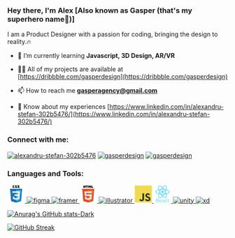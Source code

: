 <h3 align="start">Hey there, I'm Alex [Also known as Gasper (that's my superhero name🦸)]</h3>
<p align="start">I am a Product Designer with a passion for coding, bringing the design to reality.🔥</p>

- 🌱 I’m currently learning **Javascript, 3D Design, AR/VR**

- 👨‍💻 All of my projects are available at [https://dribbble.com/gasperdesign](https://dribbble.com/gasperdesign)

- 📫 How to reach me **gasperagency@gmail.com**

- 📄 Know about my experiences [https://www.linkedin.com/in/alexandru-stefan-302b5476/](https://www.linkedin.com/in/alexandru-stefan-302b5476/)

<h3 align="left">Connect with me:</h3>
<p align="left">
<a href="https://linkedin.com/in/alexandru-stefan-302b5476" target="blank"><img align="center" src="https://raw.githubusercontent.com/rahuldkjain/github-profile-readme-generator/master/src/images/icons/Social/linked-in-alt.svg" alt="alexandru-stefan-302b5476" height="30" width="40" /></a>
<a href="https://instagram.com/gasperdesign" target="blank"><img align="center" src="https://raw.githubusercontent.com/rahuldkjain/github-profile-readme-generator/master/src/images/icons/Social/instagram.svg" alt="gasperdesign" height="30" width="40" /></a>
<a href="https://dribbble.com/gasperdesign" target="blank"><img align="center" src="https://raw.githubusercontent.com/rahuldkjain/github-profile-readme-generator/master/src/images/icons/Social/dribbble.svg" alt="gasperdesign" height="30" width="40" /></a>
</p>

<h3 align="left">Languages and Tools:</h3>
<p align="left"> <a href="https://www.w3schools.com/css/" target="_blank" rel="noreferrer"> <img src="https://raw.githubusercontent.com/devicons/devicon/master/icons/css3/css3-original-wordmark.svg" alt="css3" width="40" height="40"/> </a> <a href="https://www.figma.com/" target="_blank" rel="noreferrer"> <img src="https://www.vectorlogo.zone/logos/figma/figma-icon.svg" alt="figma" width="40" height="40"/> </a> <a href="https://www.framer.com/" target="_blank" rel="noreferrer"> <img src="https://www.vectorlogo.zone/logos/framer/framer-icon.svg" alt="framer" width="40" height="40"/> </a> <a href="https://www.w3.org/html/" target="_blank" rel="noreferrer"> <img src="https://raw.githubusercontent.com/devicons/devicon/master/icons/html5/html5-original-wordmark.svg" alt="html5" width="40" height="40"/> </a> <a href="https://www.adobe.com/in/products/illustrator.html" target="_blank" rel="noreferrer"> <img src="https://www.vectorlogo.zone/logos/adobe_illustrator/adobe_illustrator-icon.svg" alt="illustrator" width="40" height="40"/> </a> <a href="https://developer.mozilla.org/en-US/docs/Web/JavaScript" target="_blank" rel="noreferrer"> <img src="https://raw.githubusercontent.com/devicons/devicon/master/icons/javascript/javascript-original.svg" alt="javascript" width="40" height="40"/>  <a href="https://reactjs.org/" target="_blank" rel="noreferrer"> <img src="https://raw.githubusercontent.com/devicons/devicon/master/icons/react/react-original-wordmark.svg" alt="react" width="40" height="40"/> </a> <a href="https://unity.com/" target="_blank" rel="noreferrer"> <img src="https://www.vectorlogo.zone/logos/unity3d/unity3d-icon.svg" alt="unity" width="40" height="40"/> </a> <a href="https://www.adobe.com/products/xd.html" target="_blank" rel="noreferrer"> <img src="https://cdn.worldvectorlogo.com/logos/adobe-xd.svg" alt="xd" width="40" height="40"/> </a> </p>

[![Anurag's GitHub stats-Dark](https://github-readme-stats.vercel.app/api?username=gasperdesign&show_icons=true&theme=dark#gh-dark-mode-only)](https://github.com/gasperdesign/github-readme-stats#gh-dark-mode-only)

[![GitHub Streak](https://streak-stats.demolab.com?user=gasperdesign&theme=dark&hide_border=true&border_radius=6&date_format=M%20j%5B%2C%20Y%5D&mode=weekly)](https://git.io/streak-stats)
